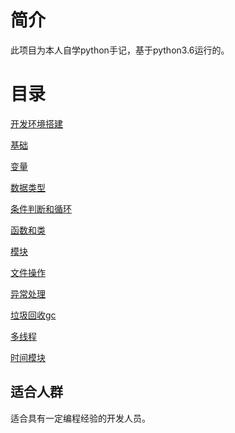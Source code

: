 # 简介

此项目为本人自学python手记，基于python3.6运行的。

# 目录

[开发环境搭建](开发环境搭建.md)

[基础](基础.md)

[变量](变量.md)

[数据类型](数据类型.md)

[条件判断和循环](条件判断和循环.md)

[函数和类](函数和类.md)

[模块](模块.md)

[文件操作](文件操作.md)

[异常处理](异常处理.md)

[垃圾回收gc](垃圾回收gc.md)

[多线程](多线程.md)

[时间模块](时间模块.md)

## 适合人群 ##
适合具有一定编程经验的开发人员。



